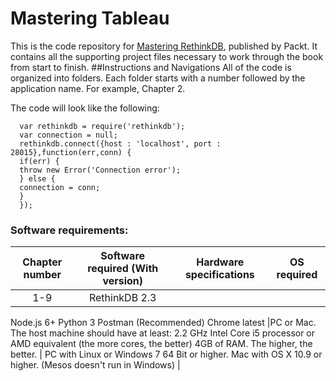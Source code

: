 # Mastering Tableau
This is the code repository for [Mastering RethinkDB](https://www.packtpub.com/big-data-and-business-intelligence/mastering-rethinkdb?utm_source=github&utm_medium=repository&utm_content=9781786461070), published by Packt. It contains all the supporting project files necessary to work through the book from start to finish.
##Instructions and Navigations
All of the code is organized into folders. Each folder starts with a number followed by the application name. For example, Chapter 2.

The code will look like the following:

      var rethinkdb = require('rethinkdb');
      var connection = null;
      rethinkdb.connect({host : 'localhost', port : 28015},function(err,conn) {
      if(err) { 
      throw new Error('Connection error');  
      } else {
      connection = conn;
      }
      });
      
      
### Software requirements:

| Chapter number | Software required (With version) | Hardware specifications | OS required |
|:--------------:|:--------------------------------:|:-----------------------:|:-----------:|
| 1-9 | RethinkDB 2.3 
Node.js 6+
Python 3
Postman (Recommended)
Chrome latest
  |PC or Mac.
The host machine should have at least: 
2.2 GHz Intel Core i5 processor or AMD equivalent (the more cores, the better)
4GB of RAM. The higher, the better.
 | PC with Linux or Windows 7 64 Bit or higher.
Mac with OS X 10.9 or higher.
(Mesos doesn't run in Windows)
 |
